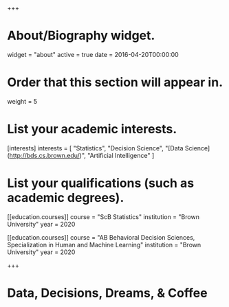 +++
# About/Biography widget.
widget = "about"
active = true
date = 2016-04-20T00:00:00

# Order that this section will appear in.
weight = 5

# List your academic interests.
[interests]
  interests = [
    "Statistics",
    "Decision Science",
    "[Data Science] (http://bds.cs.brown.edu/)",
    "Artificial Intelligence"
  ]

# List your qualifications (such as academic degrees).
[[education.courses]]
  course = "ScB Statistics"
  institution = "Brown University"
  year = 2020


[[education.courses]]
  course = "AB Behavioral Decision Sciences, Specialization in Human and Machine Learning"
  institution = "Brown University"
  year = 2020

+++

# Data, Decisions, Dreams, & Coffee


